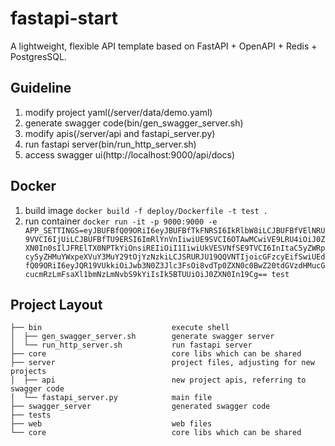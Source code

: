 # fastapi-start
A lightweight, flexible API template based on FastAPI + OpenAPI + Redis + PostgresSQL.

## Guideline
1. modify project yaml(/server/data/demo.yaml)
2. generate swagger code(bin/gen_swagger_server.sh)
3. modify apis(/server/api and fastapi_server.py)
4. run fastapi server(bin/run_http_server.sh)
5. access swagger ui(http://localhost:9000/api/docs)

## Docker
1. build image
`docker build -f deploy/Dockerfile -t test .`
2. run container
`docker run -it -p 9000:9000 -e APP_SETTINGS=eyJBUFBfQ09ORiI6eyJBUFBfTkFNRSI6IkRlbW8iLCJBUFBfVElNRU9VVCI6IjUiLCJBUFBfTU9ERSI6ImRlYnVnIiwiUE9SVCI6OTAwMCwiVE9LRU4iOiJ0ZXN0In0sIlJFRElTX0NPTkYiOnsiREIiOiI1IiwiUkVESVNfSE9TVCI6InItaC5yZWRpcy5yZHMuYWxpeXVuY3MuY29tOjYzNzkiLCJSRURJU19QQVNTIjoicGFzcyEifSwiUEdfQ09ORiI6eyJQR19VUkkiOiJwb3N0Z3Jlc3FsOi8vdTp0ZXN0c0BwZ20tdGVzdHMucGcucmRzLmFsaXl1bmNzLmNvbS9kYiIsIk5BTUUiOiJ0ZXN0In19Cg== test`

## Project Layout
```text
├── bin                             execute shell
│  ├── gen_swagger_server.sh        generate swagger server    
│  └── run_http_server.sh           run fastapi server
├── core                            core libs which can be shared
├── server                          project files, adjusting for new projects
│  ├── api                          new project apis, referring to swagger code
│  └── fastapi_server.py            main file   
├── swagger_server                  generated swagger code
├── tests                 
├── web                             web files                 
└── core                            core libs which can be shared
```
